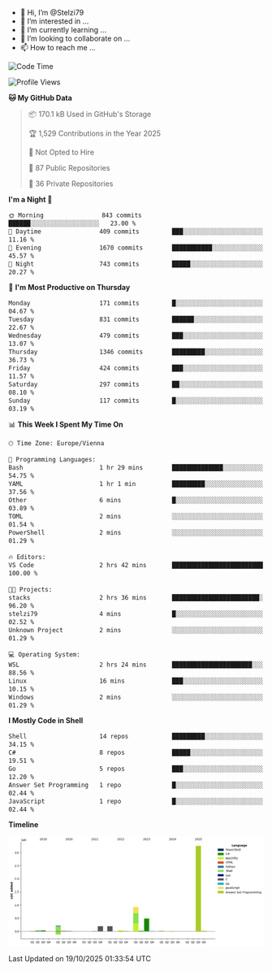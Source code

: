 - 👋 Hi, I’m @Stelzi79
- 👀 I’m interested in ...
- 🌱 I’m currently learning ...
- 💞️ I’m looking to collaborate on ...
- 📫 How to reach me ...

<!--START_SECTION:waka-->
![Code Time](http://img.shields.io/badge/Code%20Time-1%2C149%20hrs%205%20mins-blue)

![Profile Views](http://img.shields.io/badge/Profile%20Views-0-blue)

**🐱 My GitHub Data** 

> 📦 170.1 kB Used in GitHub's Storage 
 > 
> 🏆 1,529 Contributions in the Year 2025
 > 
> 🚫 Not Opted to Hire
 > 
> 📜 87 Public Repositories 
 > 
> 🔑 36 Private Repositories 
 > 
**I'm a Night 🦉** 

```text
🌞 Morning                843 commits         ██████░░░░░░░░░░░░░░░░░░░   23.00 % 
🌆 Daytime                409 commits         ███░░░░░░░░░░░░░░░░░░░░░░   11.16 % 
🌃 Evening                1670 commits        ███████████░░░░░░░░░░░░░░   45.57 % 
🌙 Night                  743 commits         █████░░░░░░░░░░░░░░░░░░░░   20.27 % 
```
📅 **I'm Most Productive on Thursday** 

```text
Monday                   171 commits         █░░░░░░░░░░░░░░░░░░░░░░░░   04.67 % 
Tuesday                  831 commits         ██████░░░░░░░░░░░░░░░░░░░   22.67 % 
Wednesday                479 commits         ███░░░░░░░░░░░░░░░░░░░░░░   13.07 % 
Thursday                 1346 commits        █████████░░░░░░░░░░░░░░░░   36.73 % 
Friday                   424 commits         ███░░░░░░░░░░░░░░░░░░░░░░   11.57 % 
Saturday                 297 commits         ██░░░░░░░░░░░░░░░░░░░░░░░   08.10 % 
Sunday                   117 commits         █░░░░░░░░░░░░░░░░░░░░░░░░   03.19 % 
```


📊 **This Week I Spent My Time On** 

```text
🕑︎ Time Zone: Europe/Vienna

💬 Programming Languages: 
Bash                     1 hr 29 mins        ██████████████░░░░░░░░░░░   54.75 % 
YAML                     1 hr 1 min          █████████░░░░░░░░░░░░░░░░   37.56 % 
Other                    6 mins              █░░░░░░░░░░░░░░░░░░░░░░░░   03.89 % 
TOML                     2 mins              ░░░░░░░░░░░░░░░░░░░░░░░░░   01.54 % 
PowerShell               2 mins              ░░░░░░░░░░░░░░░░░░░░░░░░░   01.29 % 

🔥 Editors: 
VS Code                  2 hrs 42 mins       █████████████████████████   100.00 % 

🐱‍💻 Projects: 
stacks                   2 hrs 36 mins       ████████████████████████░   96.20 % 
stelzi79                 4 mins              █░░░░░░░░░░░░░░░░░░░░░░░░   02.52 % 
Unknown Project          2 mins              ░░░░░░░░░░░░░░░░░░░░░░░░░   01.29 % 

💻 Operating System: 
WSL                      2 hrs 24 mins       ██████████████████████░░░   88.56 % 
Linux                    16 mins             ███░░░░░░░░░░░░░░░░░░░░░░   10.15 % 
Windows                  2 mins              ░░░░░░░░░░░░░░░░░░░░░░░░░   01.29 % 
```

**I Mostly Code in Shell** 

```text
Shell                    14 repos            █████████░░░░░░░░░░░░░░░░   34.15 % 
C#                       8 repos             █████░░░░░░░░░░░░░░░░░░░░   19.51 % 
Go                       5 repos             ███░░░░░░░░░░░░░░░░░░░░░░   12.20 % 
Answer Set Programming   1 repo              █░░░░░░░░░░░░░░░░░░░░░░░░   02.44 % 
JavaScript               1 repo              █░░░░░░░░░░░░░░░░░░░░░░░░   02.44 % 
```



**Timeline**

![Lines of Code chart](https://raw.githubusercontent.com/Stelzi79/Stelzi79/main/assets/bar_graph.png)


 Last Updated on 19/10/2025 01:33:54 UTC
<!--END_SECTION:waka-->

<!---
Stelzi79/Stelzi79 is a ✨ special ✨ repository because its `README.md` (this file) appears on your GitHub profile.
You can click the Preview link to take a look at your changes.
--->

